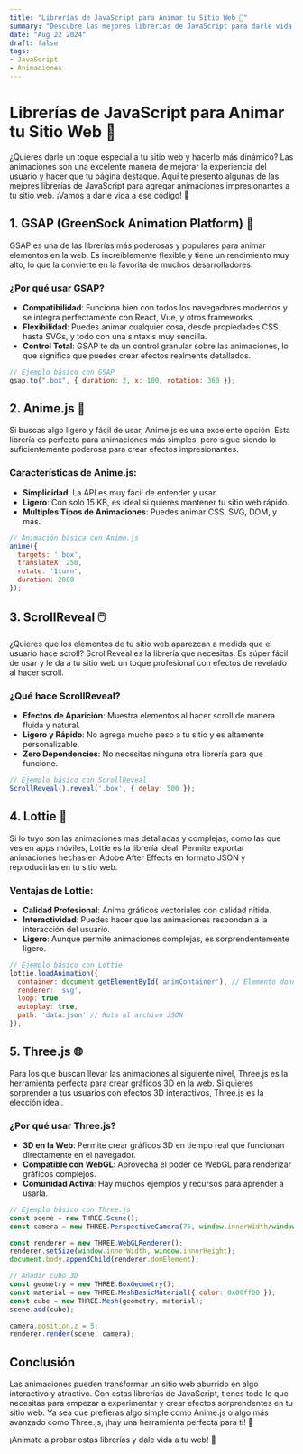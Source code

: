 ```yaml
---
title: "Librerías de JavaScript para Animar tu Sitio Web 🚀"
summary: "Descubre las mejores librerías de JavaScript para darle vida a tu sitio web con animaciones."
date: "Aug 22 2024"
draft: false
tags:
- JavaScript
- Animaciones
---
```


# Librerías de JavaScript para Animar tu Sitio Web 🚀

¿Quieres darle un toque especial a tu sitio web y hacerlo más dinámico? Las animaciones son una excelente manera de mejorar la experiencia del usuario y hacer que tu página destaque. Aquí te presento algunas de las mejores librerías de JavaScript para agregar animaciones impresionantes a tu sitio web. ¡Vamos a darle vida a ese código! 🎉

## 1. **GSAP (GreenSock Animation Platform) 🌟**

GSAP es una de las librerías más poderosas y populares para animar elementos en la web. Es increíblemente flexible y tiene un rendimiento muy alto, lo que la convierte en la favorita de muchos desarrolladores.

### ¿Por qué usar GSAP?
- **Compatibilidad**: Funciona bien con todos los navegadores modernos y se integra perfectamente con React, Vue, y otros frameworks.
- **Flexibilidad**: Puedes animar cualquier cosa, desde propiedades CSS hasta SVGs, y todo con una sintaxis muy sencilla.
- **Control Total**: GSAP te da un control granular sobre las animaciones, lo que significa que puedes crear efectos realmente detallados.

```javascript
// Ejemplo básico con GSAP
gsap.to(".box", { duration: 2, x: 100, rotation: 360 });
```

## 2. **Anime.js 🎨**

Si buscas algo ligero y fácil de usar, Anime.js es una excelente opción. Esta librería es perfecta para animaciones más simples, pero sigue siendo lo suficientemente poderosa para crear efectos impresionantes.

### Características de Anime.js:
- **Simplicidad**: La API es muy fácil de entender y usar.
- **Ligero**: Con solo 15 KB, es ideal si quieres mantener tu sitio web rápido.
- **Multiples Tipos de Animaciones**: Puedes animar CSS, SVG, DOM, y más.

```javascript
// Animación básica con Anime.js
anime({
  targets: '.box',
  translateX: 250,
  rotate: '1turn',
  duration: 2000
});
```

## 3. **ScrollReveal 🖱️**

¿Quieres que los elementos de tu sitio web aparezcan a medida que el usuario hace scroll? ScrollReveal es la librería que necesitas. Es súper fácil de usar y le da a tu sitio web un toque profesional con efectos de revelado al hacer scroll.

### ¿Qué hace ScrollReveal?
- **Efectos de Aparición**: Muestra elementos al hacer scroll de manera fluida y natural.
- **Ligero y Rápido**: No agrega mucho peso a tu sitio y es altamente personalizable.
- **Zero Dependencies**: No necesitas ninguna otra librería para que funcione.

```javascript
// Ejemplo básico con ScrollReveal
ScrollReveal().reveal('.box', { delay: 500 });
```

## 4. **Lottie 🍭**

Si lo tuyo son las animaciones más detalladas y complejas, como las que ves en apps móviles, Lottie es la librería ideal. Permite exportar animaciones hechas en Adobe After Effects en formato JSON y reproducirlas en tu sitio web.

### Ventajas de Lottie:
- **Calidad Profesional**: Anima gráficos vectoriales con calidad nítida.
- **Interactividad**: Puedes hacer que las animaciones respondan a la interacción del usuario.
- **Ligero**: Aunque permite animaciones complejas, es sorprendentemente ligero.

```javascript
// Ejemplo básico con Lottie
lottie.loadAnimation({
  container: document.getElementById('animContainer'), // Elemento donde se mostrará
  renderer: 'svg',
  loop: true,
  autoplay: true,
  path: 'data.json' // Ruta al archivo JSON
});
```

## 5. **Three.js 🌐**

Para los que buscan llevar las animaciones al siguiente nivel, Three.js es la herramienta perfecta para crear gráficos 3D en la web. Si quieres sorprender a tus usuarios con efectos 3D interactivos, Three.js es la elección ideal.

### ¿Por qué usar Three.js?
- **3D en la Web**: Permite crear gráficos 3D en tiempo real que funcionan directamente en el navegador.
- **Compatible con WebGL**: Aprovecha el poder de WebGL para renderizar gráficos complejos.
- **Comunidad Activa**: Hay muchos ejemplos y recursos para aprender a usarla.

```javascript
// Ejemplo básico con Three.js
const scene = new THREE.Scene();
const camera = new THREE.PerspectiveCamera(75, window.innerWidth/window.innerHeight, 0.1, 1000);

const renderer = new THREE.WebGLRenderer();
renderer.setSize(window.innerWidth, window.innerHeight);
document.body.appendChild(renderer.domElement);

// Añadir cubo 3D
const geometry = new THREE.BoxGeometry();
const material = new THREE.MeshBasicMaterial({ color: 0x00ff00 });
const cube = new THREE.Mesh(geometry, material);
scene.add(cube);

camera.position.z = 5;
renderer.render(scene, camera);
```

## Conclusión

Las animaciones pueden transformar un sitio web aburrido en algo interactivo y atractivo. Con estas librerías de JavaScript, tienes todo lo que necesitas para empezar a experimentar y crear efectos sorprendentes en tu sitio web. Ya sea que prefieras algo simple como Anime.js o algo más avanzado como Three.js, ¡hay una herramienta perfecta para ti! 🎉

¡Anímate a probar estas librerías y dale vida a tu web! 🌟
```